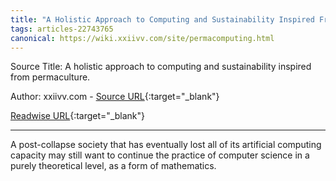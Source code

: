 ```yaml
---
title: "A Holistic Approach to Computing and Sustainability Inspired From Permaculture. (447038381)"
tags: articles-22743765
canonical: https://wiki.xxiivv.com/site/permacomputing.html
---
```


Source Title: A holistic approach to computing and sustainability inspired from permaculture.

Author: xxiivv.com - [Source URL](https://wiki.xxiivv.com/site/permacomputing.html){:target="_blank"}

[Readwise URL](https://readwise.io/open/447038381){:target="_blank"}

---

A post-collapse society that has eventually lost all of its artificial computing capacity may still want to continue the practice of computer science in a purely theoretical level, as a form of mathematics.
